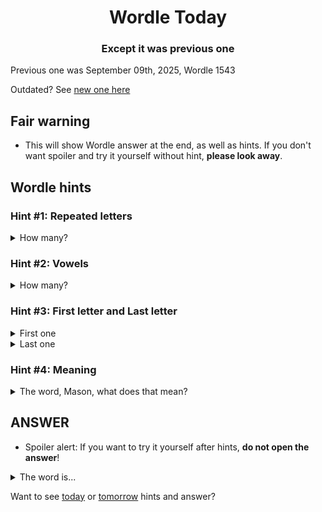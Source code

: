 <h1 align="center">
Wordle Today
</h1>

<h3 align="center">
Except it was previous one
</h3>

Previous one was September 09th, 2025, Wordle 1543

Outdated? See [new one here](README.md)

## Fair warning
- This will show Wordle answer at the end, as well as hints. If you don't want spoiler and try it yourself without hint, **please look away**.

## Wordle hints

### Hint #1: Repeated letters
<details>
  <summary>How many?</summary>
  Zero repeated letters.
</details>

### Hint #2: Vowels
<details>
  <summary>How many?</summary>
  There are 1 vowels. 
</details>

### Hint #3: First letter and Last letter
<details>
  <summary>First one</summary>
  Begins with the letter "T"
</details>
<details>
  <summary>Last one</summary>
  Ends with the letter "K"
</details>

### Hint #4: Meaning
<details>
  <summary>The word, Mason, what does that mean?</summary>
  Something designed to fool or swindle.
</details>

## ANSWER
- Spoiler alert: If you want to try it yourself after hints, **do not open the answer**!

<details>
  <summary>The word is...</summary>
  TRICK
</details>

Want to see [today](README.md) or [tomorrow](TOMORROW.md) hints and answer?